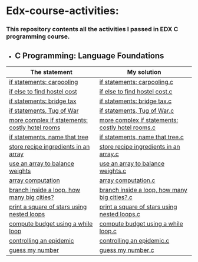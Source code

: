 # Edx-course-activities:
### This repository contents all the activities I passed in EDX C programming course.

 - ## C Programming: Language Foundations

|The statement| My solution |
|--|--|
|  [if statements: carpooling](https://github.com/Abla-ouh/Edx-course-activities/blob/main/if%20statements:%20carpooling.md)| [if statements: carpooling.c](https://github.com/Abla-ouh/Edx-course-activities/blob/main/if%20statements:%20carpooling.c) |
|[if else to find hostel cost](https://github.com/Abla-ouh/Edx-course-activities/blob/main/if%20else%20to%20find%20hostel%20cost.md)|[if else to find hostel cost.c](https://github.com/Abla-ouh/Edx-course-activities/blob/main/if%20else%20to%20find%20hostel%20cost.c)|
|[if statements: bridge tax](https://github.com/Abla-ouh/Edx-course-activities/blob/main/if%20statements:%20bridge%20tax.md)|[if statements: bridge tax.c](https://github.com/Abla-ouh/Edx-course-activities/blob/main/if%20statements:%20bridge%20tax.c)|
|[if statements, Tug of War](https://github.com/Abla-ouh/Edx-course-activities/blob/main/if%20statements,%20Tug%20of%20War.md)|[if statements, Tug of War.c](https://github.com/Abla-ouh/Edx-course-activities/blob/main/if%20statements%2C%20Tug%20of%20War.c)|
|[more complex if statements: costly hotel rooms](https://github.com/Abla-ouh/Edx-course-activities/blob/main/more%20complex%20if%20statements:%20costly%20hotel%20rooms.md)|[more complex if statements: costly hotel rooms.c](https://github.com/Abla-ouh/Edx-course-activities/blob/main/more%20complex%20if%20statements:%20costly%20hotel%20rooms.c)|
|[if statements, name that tree](https://github.com/Abla-ouh/Edx-course-activities/blob/main/if%20statements,%20name%20that%20tree.md)|[if statements, name that tree.c](https://github.com/Abla-ouh/Edx-course-activities/blob/main/if%20statements,%20name%20that%20tree.c)|
|[store recipe ingredients in an array](https://github.com/Abla-ouh/Edx-course-activities/blob/main/store%20recipe%20ingredients%20in%20an%20array.md)|[store recipe ingredients in an array.c](https://github.com/Abla-ouh/Edx-course-activities/blob/main/store%20recipe%20ingredients%20in%20an%20array.c)|
|[use an array to balance weights](https://github.com/Abla-ouh/Edx-course-activities/blob/main/use%20an%20array%20to%20balance%20weights.md)|[use an array to balance weights.c](https://github.com/Abla-ouh/Edx-course-activities/blob/main/use%20an%20array%20to%20balance%20weights.c)|
|[array computation](https://github.com/Abla-ouh/Edx-course-activities/blob/main/array%20computation.md)|[array computation.c](https://github.com/Abla-ouh/Edx-course-activities/blob/main/array%20computation.c)|
|[branch inside a loop, how many big cities?](https://github.com/Abla-ouh/Edx-course-activities/blob/main/branch%20inside%20a%20loop,%20how%20many%20big%20cities?.md)|[branch inside a loop, how many big cities?.c](https://github.com/Abla-ouh/Edx-course-activities/blob/main/branch%20inside%20a%20loop,%20how%20many%20big%20cities?.c)|
|[print a square of stars using nested loops](https://github.com/Abla-ouh/Edx-course-activities/blob/main/more%20complex%20if%20statements:%20costly%20hotel%20rooms.md)|[print a square of stars using nested loops.c](https://github.com/Abla-ouh/Edx-course-activities/blob/main/print%20a%20square%20of%20stars%20using%20nested%20loops.c)|
|[compute budget using a while loop](https://github.com/Abla-ouh/Edx-course-activities/blob/main/compute%20budget%20using%20a%20while%20loop.md)|[compute budget using a while loop.c](https://github.com/Abla-ouh/Edx-course-activities/blob/main/compute%20budget%20using%20a%20while%20loop.c)|
|[controlling an epidemic](https://github.com/Abla-ouh/Edx-course-activities/blob/main/controlling%20an%20epidemic.md)|[controlling an epidemic.c](https://github.com/Abla-ouh/Edx-course-activities/blob/main/controlling%20an%20epidemic.c)|
|[guess my number](https://github.com/Abla-ouh/Edx-course-activities/blob/main/guess%20my%20number.md)|[guess my number.c](https://github.com/Abla-ouh/Edx-course-activities/blob/main/guess%20my%20number.c)|
